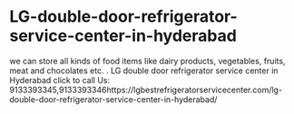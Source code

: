 # LG-double-door-refrigerator-service-center-in-hyderabad
we can store all kinds of food items like dairy products, vegetables, fruits, meat and chocolates etc. . LG double door refrigerator service center in Hyderabad  click to call Us: 9133393345,9133393346https://lgbestrefrigeratorservicecenter.com/lg-double-door-refrigerator-service-center-in-hyderabad/ 
